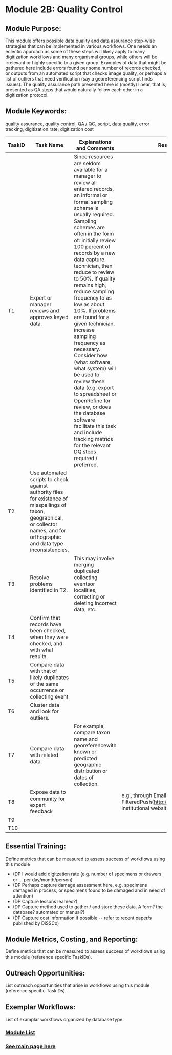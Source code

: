 # Module 2B: Quality Control 

## Module Purpose: 
This module offers possible data quality and data assurance step-wise strategies that can be implemented in various workflows. One needs an eclectic approach as some of these steps will likely apply to many digitization workflows and many organismal groups, while others will be irrelevant or highly specific to a given group. Examples of data that might be gathered here include errors found per some number of records checked, or outputs from an automated script that checks image quality, or perhaps a list of outliers that need verification (say a georeferencing script finds issues). The quality assurance path presented here is (mostly) linear, that is, presented as QA steps that would naturally follow each other in a digitization protocol.

## Module Keywords: 
quality assurance, quality control, QA / QC, script, data quality, error tracking, digitization rate, digitization cost


| TaskID | Task Name | Explanations and Comments | Resources |
|--------|-----------|---------------------------|-----------|
|T1| Expert or manager reviews and approves keyed data.|Since resources are seldom available for a manager to review all entered records,  an informal or formal sampling scheme is usually required. Sampling schemes are often in the form of: initially review 100 percent of records by a new data capture technician, then reduce to review to 50%. If quality remains high, reduce sampling frequency to as low as about 10%. If problems are found for a given technician, increase sampling frequency as necessary.  Consider how (what software, what system) will be used to review these data (e.g. export to spreadsheet or OpenRefine for review, or does the database software facilitate this task and include tracking metrics for the relevant DQ steps required / preferred.||
|T2|Use automated scripts to check against authority files for existence of misspellings of taxon, geographical, or collector names, and for orthographic and data type inconsistencies.|||
|T3|Resolve problems identified in T2.|This may involve merging duplicated collecting eventsor localities, correcting or deleting incorrect data, etc.||
|T4|Confirm that records have been checked, when they were checked, and with what results.|||
|T5|Compare data with that of likely duplicates of the same occurrence  or collecting event|||
|T6|Cluster data and look for outliers.|||
|T7|Compare data with related data.|For example, compare taxon name and georeferencewith known or predicted geographic distribution or dates of collection.||
|T8|Expose data to community for expert feedback||e.g., through Email, FilteredPush(http://wiki.filteredpush.org), institutional website, etc.|
|T9||||
|T10||||



## Essential Training: 
Define metrics that can be measured to assess success of workflows using this module  
- (DP I would add digitzation rate (e.g. number of specimens or drawers or ... per day/month/person)  
- (DP Perhaps capture damage assessment here, e.g. specimens damaged in process, or specimens found to be damaged and in need of attention)  
- (DP Capture lessons learned?)  
- (DP Capture method used to gather / and store these data. A form? the database? automated or manual?)  
- (DP Capture cost information if possible -- refer to recent paper/s published by DiSSCo)  

## Module Metrics, Costing, and Reporting: 
Define metrics that can be measured to assess success of workflows using this module (reference specific TaskIDs).

## Outreach Opportunities: 
List outreach opportunities that arise in workflows using this module (reference specific TaskIDs).

## Exemplar Workflows: 
List of examplar workflows organized by database type.

### [Module List](https://entcollnet.github.io/BugFlow/modules/)
### [See main page here](https://entcollnet.github.io/BugFlow/)
